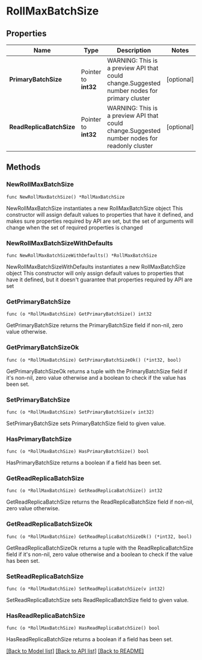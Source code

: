 # RollMaxBatchSize

## Properties

Name | Type | Description | Notes
------------ | ------------- | ------------- | -------------
**PrimaryBatchSize** | Pointer to **int32** | WARNING: This is a preview API that could change.Suggested number nodes for primary cluster | [optional] 
**ReadReplicaBatchSize** | Pointer to **int32** | WARNING: This is a preview API that could change.Suggested number nodes for readonly cluster | [optional] 

## Methods

### NewRollMaxBatchSize

`func NewRollMaxBatchSize() *RollMaxBatchSize`

NewRollMaxBatchSize instantiates a new RollMaxBatchSize object
This constructor will assign default values to properties that have it defined,
and makes sure properties required by API are set, but the set of arguments
will change when the set of required properties is changed

### NewRollMaxBatchSizeWithDefaults

`func NewRollMaxBatchSizeWithDefaults() *RollMaxBatchSize`

NewRollMaxBatchSizeWithDefaults instantiates a new RollMaxBatchSize object
This constructor will only assign default values to properties that have it defined,
but it doesn't guarantee that properties required by API are set

### GetPrimaryBatchSize

`func (o *RollMaxBatchSize) GetPrimaryBatchSize() int32`

GetPrimaryBatchSize returns the PrimaryBatchSize field if non-nil, zero value otherwise.

### GetPrimaryBatchSizeOk

`func (o *RollMaxBatchSize) GetPrimaryBatchSizeOk() (*int32, bool)`

GetPrimaryBatchSizeOk returns a tuple with the PrimaryBatchSize field if it's non-nil, zero value otherwise
and a boolean to check if the value has been set.

### SetPrimaryBatchSize

`func (o *RollMaxBatchSize) SetPrimaryBatchSize(v int32)`

SetPrimaryBatchSize sets PrimaryBatchSize field to given value.

### HasPrimaryBatchSize

`func (o *RollMaxBatchSize) HasPrimaryBatchSize() bool`

HasPrimaryBatchSize returns a boolean if a field has been set.

### GetReadReplicaBatchSize

`func (o *RollMaxBatchSize) GetReadReplicaBatchSize() int32`

GetReadReplicaBatchSize returns the ReadReplicaBatchSize field if non-nil, zero value otherwise.

### GetReadReplicaBatchSizeOk

`func (o *RollMaxBatchSize) GetReadReplicaBatchSizeOk() (*int32, bool)`

GetReadReplicaBatchSizeOk returns a tuple with the ReadReplicaBatchSize field if it's non-nil, zero value otherwise
and a boolean to check if the value has been set.

### SetReadReplicaBatchSize

`func (o *RollMaxBatchSize) SetReadReplicaBatchSize(v int32)`

SetReadReplicaBatchSize sets ReadReplicaBatchSize field to given value.

### HasReadReplicaBatchSize

`func (o *RollMaxBatchSize) HasReadReplicaBatchSize() bool`

HasReadReplicaBatchSize returns a boolean if a field has been set.


[[Back to Model list]](../README.md#documentation-for-models) [[Back to API list]](../README.md#documentation-for-api-endpoints) [[Back to README]](../README.md)



